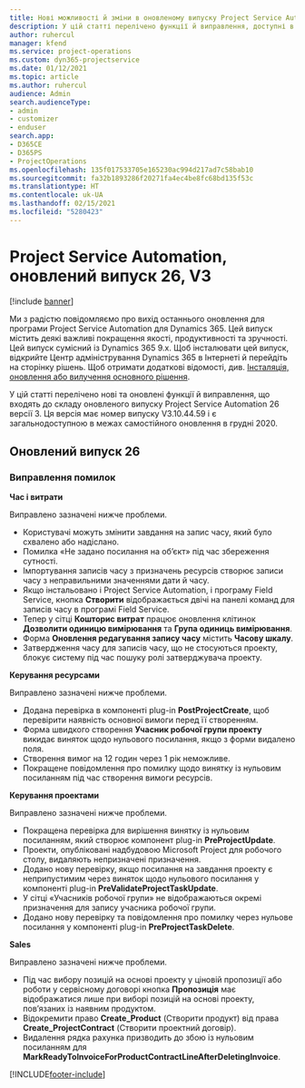 ```yaml
---
title: Нові можливості й зміни в оновленому випуску Project Service Automation 26 версії 3
description: У цій статті перелічено функції й виправлення, доступні в оновленому випуску Project Service Automation 26 версії 3.
author: ruhercul
manager: kfend
ms.service: project-operations
ms.custom: dyn365-projectservice
ms.date: 01/12/2021
ms.topic: article
ms.author: ruhercul
audience: Admin
search.audienceType:
- admin
- customizer
- enduser
search.app:
- D365CE
- D365PS
- ProjectOperations
ms.openlocfilehash: 135f017533705e165230ac994d217ad7c58bab10
ms.sourcegitcommit: fa32b1893286f20271fa4ec4be8fc68bd135f53c
ms.translationtype: HT
ms.contentlocale: uk-UA
ms.lasthandoff: 02/15/2021
ms.locfileid: "5280423"
---
```

# <a name="project-service-automation-update-release-26-v3"></a>Project Service Automation, оновлений випуск 26, V3

[!include [banner](../includes/psa-now-project-operations.md)]

Ми з радістю повідомляємо про вихід останнього оновлення для програми Project Service Automation для Dynamics 365. Цей випуск містить деякі важливі покращення якості, продуктивності та зручності. Цей випуск сумісний із Dynamics 365 9.x. Щоб інсталювати цей випуск, відкрийте Центр адміністрування Dynamics 365 в Інтернеті й перейдіть на сторінку рішень. Щоб отримати додаткові відомості, див. [Інсталяція, оновлення або вилучення основного рішення](https://docs.microsoft.com/power-platform/admin/install-remove-preferred-solution).

У цій статті перелічено нові та оновлені функції й виправлення, що входять до складу оновленого випуску Project Service Automation 26 версії 3. Ця версія має номер випуску V3.10.44.59 і є загальнодоступною в межах самостійного оновлення в грудні 2020.

## <a name="update-release-26"></a>Оновлений випуск 26

### <a name="bug-fixes"></a>Виправлення помилок

**Час і витрати**

Виправлено зазначені нижче проблеми.

- Користувачі можуть змінити завдання на запис часу, який було схвалено або надіслано.
- Помилка «Не задано посилання на об’єкт» під час збереження сутності.
- Імпортування записів часу з призначень ресурсів створює записи часу з неправильними значеннями дати й часу.
- Якщо інстальовано і Project Service Automation, і програму Field Service, кнопка **Створити** відображається двічі на панелі команд для записів часу в програмі Field Service.
- Тепер у сітці **Кошторис витрат** працює оновлення клітинок **Дозволити одиницю вимірювання** та **Група одиниць вимірювання**.
- Форма **Оновлення редагування запису часу** містить **Часову шкалу**.
- Затвердження часу для записів часу, що не стосуються проекту, блокує систему під час пошуку ролі затверджувача проекту.

**Керування ресурсами**

Виправлено зазначені нижче проблеми.

- Додана перевірка в компоненті plug-in **PostProjectCreate**, щоб перевірити наявність основної вимоги перед її створенням.
- Форма швидкого створення **Учасник робочої групи проекту** викидає виняток щодо нульового посилання, якщо з форми видалено поля.
- Створення вимог на 12 годин через 1 рік неможливе.
- Покращене повідомлення про помилку щодо винятку із нульовим посиланням під час створення вимоги ресурсів.

**Керування проектами**

Виправлено зазначені нижче проблеми.

- Покращена перевірка для вирішення винятку із нульовим посиланням, який створює компонент plug-in **PreProjectUpdate**.
- Проекти, опубліковані надбудовою Microsoft Project для робочого столу, видаляють непризначені призначення.
- Додано нову перевірку, якщо посилання на завдання проекту є неприпустимим через виняток щодо нульового посилання у компоненті plug-in **PreValidateProjectTaskUpdate**.
- У сітці «Учасників робочої групи» не відображаються окремі призначення для запису учасника робочої групи.
- Додано нову перевірку та повідомлення про помилку через нульове посилання у компоненті plug-in **PreProjectTaskDelete**.

**Sales**

Виправлено зазначені нижче проблеми.

- Під час вибору позицій на основі проекту у ціновій пропозиції або роботи у сервісному договорі кнопка **Пропозиція** має відображатися лише при виборі позицій на основі проекту, пов’язаних із наявним продуктом.
- Відокремити право **Create_Product** (Створити продукт) від права **Create_ProjectContract** (Створити проектний договір).
- Видалення рядка рахунка призводить до збою із нульовим посиланням для **MarkReadyToInvoiceForProductContractLineAfterDeletingInvoice**.


[!INCLUDE[footer-include](../includes/footer-banner.md)]